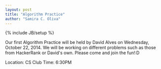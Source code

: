 ```yaml
---
layout: post
title: "Algorithm Practice"
author: "Samira C. Oliva"
---
```


{% include JB/setup %}

Our first Algorithm Practice will be held by David Alves on Wednesday, October 22, 2014. We will be working on different problems such as those from HackerRank or David's own. Please come and join the fun!:D

Location: CS Club
Time: 6:30PM


